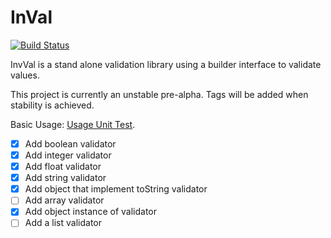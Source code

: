 # InVal
[![Build Status](https://travis-ci.com/tfettig01/InVal.svg?branch=master)](https://travis-ci.com/tfettig01/InVal)

InvVal is a stand alone validation library using a builder interface to validate values.

This project is currently an unstable pre-alpha. Tags will be added when stability is achieved.

Basic Usage: [Usage Unit Test](https://github.com/tfettig01/InVal/blob/master/tests/BasicUsageTest.php).

- [x] Add boolean validator
- [x] Add integer validator
- [x] Add float validator
- [x] Add string validator
- [x] Add object that implement toString validator
- [ ] Add array validator
- [x] Add object instance of validator
- [ ] Add a list validator
